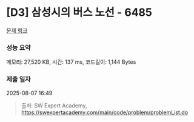 # [D3] 삼성시의 버스 노선 - 6485 

[문제 링크](https://swexpertacademy.com/main/code/problem/problemDetail.do?contestProbId=AWczm7QaACgDFAWn) 

### 성능 요약

메모리: 27,520 KB, 시간: 137 ms, 코드길이: 1,144 Bytes

### 제출 일자

2025-08-07 16:49



> 출처: SW Expert Academy, https://swexpertacademy.com/main/code/problem/problemList.do